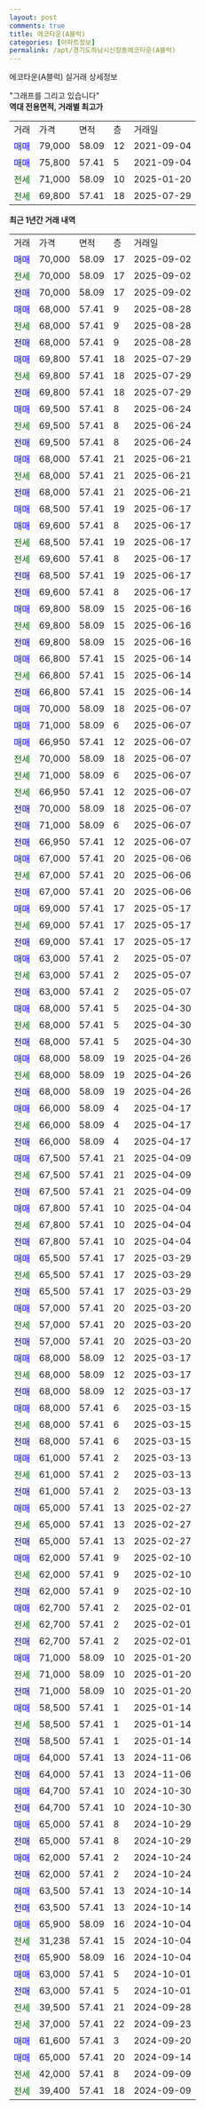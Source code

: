 ```yaml
---
layout: post
comments: true
title: 에코타운(A블럭)
categories: [아파트정보]
permalink: /apt/경기도하남시신장동에코타운(A블럭)
---
```


에코타운(A블럭) 실거래 상세정보

<script type="text/javascript">
  google.charts.load('current', {'packages':['line', 'corechart']});
  google.charts.setOnLoadCallback(drawChart);

  function drawChart() {
    var data = new google.visualization.DataTable();
    data.addColumn('date', '거래일');
    data.addColumn('number', "매매");
    data.addColumn('number', "전세");
    data.addColumn('number', "전매");

    data.addRows([[new Date(Date.parse("2025-09-02")), 70000, null, null], [new Date(Date.parse("2025-09-02")), null, 70000, null], [new Date(Date.parse("2025-09-02")), null, null, 70000], [new Date(Date.parse("2025-08-28")), 68000, null, null], [new Date(Date.parse("2025-08-28")), null, 68000, null], [new Date(Date.parse("2025-08-28")), null, null, 68000], [new Date(Date.parse("2025-07-29")), 69800, null, null], [new Date(Date.parse("2025-07-29")), null, 69800, null], [new Date(Date.parse("2025-07-29")), null, null, 69800], [new Date(Date.parse("2025-06-24")), 69500, null, null], [new Date(Date.parse("2025-06-24")), null, 69500, null], [new Date(Date.parse("2025-06-24")), null, null, 69500], [new Date(Date.parse("2025-06-21")), 68000, null, null], [new Date(Date.parse("2025-06-21")), null, 68000, null], [new Date(Date.parse("2025-06-21")), null, null, 68000], [new Date(Date.parse("2025-06-17")), 68500, null, null], [new Date(Date.parse("2025-06-17")), 69600, null, null], [new Date(Date.parse("2025-06-17")), null, 68500, null], [new Date(Date.parse("2025-06-17")), null, 69600, null], [new Date(Date.parse("2025-06-17")), null, null, 68500], [new Date(Date.parse("2025-06-17")), null, null, 69600], [new Date(Date.parse("2025-06-16")), 69800, null, null], [new Date(Date.parse("2025-06-16")), null, 69800, null], [new Date(Date.parse("2025-06-16")), null, null, 69800], [new Date(Date.parse("2025-06-14")), 66800, null, null], [new Date(Date.parse("2025-06-14")), null, 66800, null], [new Date(Date.parse("2025-06-14")), null, null, 66800], [new Date(Date.parse("2025-06-07")), 70000, null, null], [new Date(Date.parse("2025-06-07")), 71000, null, null], [new Date(Date.parse("2025-06-07")), 66950, null, null], [new Date(Date.parse("2025-06-07")), null, 70000, null], [new Date(Date.parse("2025-06-07")), null, 71000, null], [new Date(Date.parse("2025-06-07")), null, 66950, null], [new Date(Date.parse("2025-06-07")), null, null, 70000], [new Date(Date.parse("2025-06-07")), null, null, 71000], [new Date(Date.parse("2025-06-07")), null, null, 66950], [new Date(Date.parse("2025-06-06")), 67000, null, null], [new Date(Date.parse("2025-06-06")), null, 67000, null], [new Date(Date.parse("2025-06-06")), null, null, 67000], [new Date(Date.parse("2025-05-17")), 69000, null, null], [new Date(Date.parse("2025-05-17")), null, 69000, null], [new Date(Date.parse("2025-05-17")), null, null, 69000], [new Date(Date.parse("2025-05-07")), 63000, null, null], [new Date(Date.parse("2025-05-07")), null, 63000, null], [new Date(Date.parse("2025-05-07")), null, null, 63000], [new Date(Date.parse("2025-04-30")), 68000, null, null], [new Date(Date.parse("2025-04-30")), null, 68000, null], [new Date(Date.parse("2025-04-30")), null, null, 68000], [new Date(Date.parse("2025-04-26")), 68000, null, null], [new Date(Date.parse("2025-04-26")), null, 68000, null], [new Date(Date.parse("2025-04-26")), null, null, 68000], [new Date(Date.parse("2025-04-17")), 66000, null, null], [new Date(Date.parse("2025-04-17")), null, 66000, null], [new Date(Date.parse("2025-04-17")), null, null, 66000], [new Date(Date.parse("2025-04-09")), 67500, null, null], [new Date(Date.parse("2025-04-09")), null, 67500, null], [new Date(Date.parse("2025-04-09")), null, null, 67500], [new Date(Date.parse("2025-04-04")), 67800, null, null], [new Date(Date.parse("2025-04-04")), null, 67800, null], [new Date(Date.parse("2025-04-04")), null, null, 67800], [new Date(Date.parse("2025-03-29")), 65500, null, null], [new Date(Date.parse("2025-03-29")), null, 65500, null], [new Date(Date.parse("2025-03-29")), null, null, 65500], [new Date(Date.parse("2025-03-20")), 57000, null, null], [new Date(Date.parse("2025-03-20")), null, 57000, null], [new Date(Date.parse("2025-03-20")), null, null, 57000], [new Date(Date.parse("2025-03-17")), 68000, null, null], [new Date(Date.parse("2025-03-17")), null, 68000, null], [new Date(Date.parse("2025-03-17")), null, null, 68000], [new Date(Date.parse("2025-03-15")), 68000, null, null], [new Date(Date.parse("2025-03-15")), null, 68000, null], [new Date(Date.parse("2025-03-15")), null, null, 68000], [new Date(Date.parse("2025-03-13")), 61000, null, null], [new Date(Date.parse("2025-03-13")), null, 61000, null], [new Date(Date.parse("2025-03-13")), null, null, 61000], [new Date(Date.parse("2025-02-27")), 65000, null, null], [new Date(Date.parse("2025-02-27")), null, 65000, null], [new Date(Date.parse("2025-02-27")), null, null, 65000], [new Date(Date.parse("2025-02-10")), 62000, null, null], [new Date(Date.parse("2025-02-10")), null, 62000, null], [new Date(Date.parse("2025-02-10")), null, null, 62000], [new Date(Date.parse("2025-02-01")), 62700, null, null], [new Date(Date.parse("2025-02-01")), null, 62700, null], [new Date(Date.parse("2025-02-01")), null, null, 62700], [new Date(Date.parse("2025-01-20")), 71000, null, null], [new Date(Date.parse("2025-01-20")), null, 71000, null], [new Date(Date.parse("2025-01-20")), null, null, 71000], [new Date(Date.parse("2025-01-14")), 58500, null, null], [new Date(Date.parse("2025-01-14")), null, 58500, null], [new Date(Date.parse("2025-01-14")), null, null, 58500], [new Date(Date.parse("2024-11-06")), 64000, null, null], [new Date(Date.parse("2024-11-06")), null, null, 64000], [new Date(Date.parse("2024-10-30")), 64700, null, null], [new Date(Date.parse("2024-10-30")), null, null, 64700], [new Date(Date.parse("2024-10-29")), 65000, null, null], [new Date(Date.parse("2024-10-29")), null, null, 65000], [new Date(Date.parse("2024-10-24")), 62000, null, null], [new Date(Date.parse("2024-10-24")), null, null, 62000], [new Date(Date.parse("2024-10-14")), 63500, null, null], [new Date(Date.parse("2024-10-14")), null, null, 63500], [new Date(Date.parse("2024-10-04")), 65900, null, null], [new Date(Date.parse("2024-10-04")), null, 31238, null], [new Date(Date.parse("2024-10-04")), null, null, 65900], [new Date(Date.parse("2024-10-01")), 63000, null, null], [new Date(Date.parse("2024-10-01")), null, null, 63000], [new Date(Date.parse("2024-09-28")), null, 39500, null], [new Date(Date.parse("2024-09-23")), null, 37000, null], [new Date(Date.parse("2024-09-20")), 61600, null, null], [new Date(Date.parse("2024-09-14")), 65000, null, null], [new Date(Date.parse("2024-09-09")), null, 42000, null], [new Date(Date.parse("2024-09-09")), null, 39400, null]]);

    var options = {
      hAxis: {
        format: 'yyyy/MM/dd'
      },    
      lineWidth: 0,
      pointsVisible: true,    
      title: '최근 1년간 유형별 실거래가 분포',
      legend: { position: 'bottom' }
    };

    var formatter = new google.visualization.NumberFormat({pattern:'###,###'} );
    formatter.format(data, 1);
    formatter.format(data, 2);
    
    setTimeout(function() {
        var chart = new google.visualization.LineChart(document.getElementById('columnchart_material'));
        chart.draw(data, (options));
        document.getElementById('loading').style.display = 'none';
    }, 200);
  }
</script>


<div id="loading" style="z-index:20; display: block; margin-left: 0px">"그래프를 그리고 있습니다"</div>
<div id="columnchart_material" style="width: 95%; margin-left: 0px; display: block"></div>
<!-- contents start -->
<b>역대 전용면적, 거래별 최고가</b>
<table class="sortable">
    <tr>
      <td>거래</td>
      <td>가격</td>
      <td>면적</td>
      <td>층</td>
      <td>거래일</td>
    </tr>
        <tr>
          <td><a style="color: blue">매매</a></td>
          <td>79,000</td>
          <td>58.09</td>
          <td>12</td>
          <td>2021-09-04</td>
        </tr>            <tr>
          <td><a style="color: blue">매매</a></td>
          <td>75,800</td>
          <td>57.41</td>
          <td>5</td>
          <td>2021-09-04</td>
        </tr>        
        <tr>
              <td><a style="color: darkgreen">전세</a></td>
              <td>71,000</td>
              <td>58.09</td>
              <td>10</td>
              <td>2025-01-20</td>
            </tr>            <tr>
              <td><a style="color: darkgreen">전세</a></td>
              <td>69,800</td>
              <td>57.41</td>
              <td>18</td>
              <td>2025-07-29</td>
            </tr>        
    
</table>

<b>최근 1년간 거래 내역</b>

<table class="sortable">
    <tr>
      <td>거래</td>
      <td>가격</td>
      <td>면적</td>
      <td>층</td>
      <td>거래일</td>
    </tr>
    <tr>
      <td><a style="color: blue">매매</a></td>
      <td>70,000</td>
      <td>58.09</td>
      <td>17</td>
      <td>2025-09-02</td>
    </tr>          <tr>
      <td><a style="color: darkgreen">전세</a></td>
      <td>70,000</td>
      <td>58.09</td>
      <td>17</td>
      <td>2025-09-02</td>
    </tr>          <tr>
      <td><a style="color: darkblue">전매</a></td>
      <td>70,000</td>
      <td>58.09</td>
      <td>17</td>
      <td>2025-09-02</td>
    </tr>          <tr>
      <td><a style="color: blue">매매</a></td>
      <td>68,000</td>
      <td>57.41</td>
      <td>9</td>
      <td>2025-08-28</td>
    </tr>          <tr>
      <td><a style="color: darkgreen">전세</a></td>
      <td>68,000</td>
      <td>57.41</td>
      <td>9</td>
      <td>2025-08-28</td>
    </tr>          <tr>
      <td><a style="color: darkblue">전매</a></td>
      <td>68,000</td>
      <td>57.41</td>
      <td>9</td>
      <td>2025-08-28</td>
    </tr>          <tr>
      <td><a style="color: blue">매매</a></td>
      <td>69,800</td>
      <td>57.41</td>
      <td>18</td>
      <td>2025-07-29</td>
    </tr>          <tr>
      <td><a style="color: darkgreen">전세</a></td>
      <td>69,800</td>
      <td>57.41</td>
      <td>18</td>
      <td>2025-07-29</td>
    </tr>          <tr>
      <td><a style="color: darkblue">전매</a></td>
      <td>69,800</td>
      <td>57.41</td>
      <td>18</td>
      <td>2025-07-29</td>
    </tr>          <tr>
      <td><a style="color: blue">매매</a></td>
      <td>69,500</td>
      <td>57.41</td>
      <td>8</td>
      <td>2025-06-24</td>
    </tr>          <tr>
      <td><a style="color: darkgreen">전세</a></td>
      <td>69,500</td>
      <td>57.41</td>
      <td>8</td>
      <td>2025-06-24</td>
    </tr>          <tr>
      <td><a style="color: darkblue">전매</a></td>
      <td>69,500</td>
      <td>57.41</td>
      <td>8</td>
      <td>2025-06-24</td>
    </tr>          <tr>
      <td><a style="color: blue">매매</a></td>
      <td>68,000</td>
      <td>57.41</td>
      <td>21</td>
      <td>2025-06-21</td>
    </tr>          <tr>
      <td><a style="color: darkgreen">전세</a></td>
      <td>68,000</td>
      <td>57.41</td>
      <td>21</td>
      <td>2025-06-21</td>
    </tr>          <tr>
      <td><a style="color: darkblue">전매</a></td>
      <td>68,000</td>
      <td>57.41</td>
      <td>21</td>
      <td>2025-06-21</td>
    </tr>          <tr>
      <td><a style="color: blue">매매</a></td>
      <td>68,500</td>
      <td>57.41</td>
      <td>19</td>
      <td>2025-06-17</td>
    </tr>          <tr>
      <td><a style="color: blue">매매</a></td>
      <td>69,600</td>
      <td>57.41</td>
      <td>8</td>
      <td>2025-06-17</td>
    </tr>          <tr>
      <td><a style="color: darkgreen">전세</a></td>
      <td>68,500</td>
      <td>57.41</td>
      <td>19</td>
      <td>2025-06-17</td>
    </tr>          <tr>
      <td><a style="color: darkgreen">전세</a></td>
      <td>69,600</td>
      <td>57.41</td>
      <td>8</td>
      <td>2025-06-17</td>
    </tr>          <tr>
      <td><a style="color: darkblue">전매</a></td>
      <td>68,500</td>
      <td>57.41</td>
      <td>19</td>
      <td>2025-06-17</td>
    </tr>          <tr>
      <td><a style="color: darkblue">전매</a></td>
      <td>69,600</td>
      <td>57.41</td>
      <td>8</td>
      <td>2025-06-17</td>
    </tr>          <tr>
      <td><a style="color: blue">매매</a></td>
      <td>69,800</td>
      <td>58.09</td>
      <td>15</td>
      <td>2025-06-16</td>
    </tr>          <tr>
      <td><a style="color: darkgreen">전세</a></td>
      <td>69,800</td>
      <td>58.09</td>
      <td>15</td>
      <td>2025-06-16</td>
    </tr>          <tr>
      <td><a style="color: darkblue">전매</a></td>
      <td>69,800</td>
      <td>58.09</td>
      <td>15</td>
      <td>2025-06-16</td>
    </tr>          <tr>
      <td><a style="color: blue">매매</a></td>
      <td>66,800</td>
      <td>57.41</td>
      <td>15</td>
      <td>2025-06-14</td>
    </tr>          <tr>
      <td><a style="color: darkgreen">전세</a></td>
      <td>66,800</td>
      <td>57.41</td>
      <td>15</td>
      <td>2025-06-14</td>
    </tr>          <tr>
      <td><a style="color: darkblue">전매</a></td>
      <td>66,800</td>
      <td>57.41</td>
      <td>15</td>
      <td>2025-06-14</td>
    </tr>          <tr>
      <td><a style="color: blue">매매</a></td>
      <td>70,000</td>
      <td>58.09</td>
      <td>18</td>
      <td>2025-06-07</td>
    </tr>          <tr>
      <td><a style="color: blue">매매</a></td>
      <td>71,000</td>
      <td>58.09</td>
      <td>6</td>
      <td>2025-06-07</td>
    </tr>          <tr>
      <td><a style="color: blue">매매</a></td>
      <td>66,950</td>
      <td>57.41</td>
      <td>12</td>
      <td>2025-06-07</td>
    </tr>          <tr>
      <td><a style="color: darkgreen">전세</a></td>
      <td>70,000</td>
      <td>58.09</td>
      <td>18</td>
      <td>2025-06-07</td>
    </tr>          <tr>
      <td><a style="color: darkgreen">전세</a></td>
      <td>71,000</td>
      <td>58.09</td>
      <td>6</td>
      <td>2025-06-07</td>
    </tr>          <tr>
      <td><a style="color: darkgreen">전세</a></td>
      <td>66,950</td>
      <td>57.41</td>
      <td>12</td>
      <td>2025-06-07</td>
    </tr>          <tr>
      <td><a style="color: darkblue">전매</a></td>
      <td>70,000</td>
      <td>58.09</td>
      <td>18</td>
      <td>2025-06-07</td>
    </tr>          <tr>
      <td><a style="color: darkblue">전매</a></td>
      <td>71,000</td>
      <td>58.09</td>
      <td>6</td>
      <td>2025-06-07</td>
    </tr>          <tr>
      <td><a style="color: darkblue">전매</a></td>
      <td>66,950</td>
      <td>57.41</td>
      <td>12</td>
      <td>2025-06-07</td>
    </tr>          <tr>
      <td><a style="color: blue">매매</a></td>
      <td>67,000</td>
      <td>57.41</td>
      <td>20</td>
      <td>2025-06-06</td>
    </tr>          <tr>
      <td><a style="color: darkgreen">전세</a></td>
      <td>67,000</td>
      <td>57.41</td>
      <td>20</td>
      <td>2025-06-06</td>
    </tr>          <tr>
      <td><a style="color: darkblue">전매</a></td>
      <td>67,000</td>
      <td>57.41</td>
      <td>20</td>
      <td>2025-06-06</td>
    </tr>          <tr>
      <td><a style="color: blue">매매</a></td>
      <td>69,000</td>
      <td>57.41</td>
      <td>17</td>
      <td>2025-05-17</td>
    </tr>          <tr>
      <td><a style="color: darkgreen">전세</a></td>
      <td>69,000</td>
      <td>57.41</td>
      <td>17</td>
      <td>2025-05-17</td>
    </tr>          <tr>
      <td><a style="color: darkblue">전매</a></td>
      <td>69,000</td>
      <td>57.41</td>
      <td>17</td>
      <td>2025-05-17</td>
    </tr>          <tr>
      <td><a style="color: blue">매매</a></td>
      <td>63,000</td>
      <td>57.41</td>
      <td>2</td>
      <td>2025-05-07</td>
    </tr>          <tr>
      <td><a style="color: darkgreen">전세</a></td>
      <td>63,000</td>
      <td>57.41</td>
      <td>2</td>
      <td>2025-05-07</td>
    </tr>          <tr>
      <td><a style="color: darkblue">전매</a></td>
      <td>63,000</td>
      <td>57.41</td>
      <td>2</td>
      <td>2025-05-07</td>
    </tr>          <tr>
      <td><a style="color: blue">매매</a></td>
      <td>68,000</td>
      <td>57.41</td>
      <td>5</td>
      <td>2025-04-30</td>
    </tr>          <tr>
      <td><a style="color: darkgreen">전세</a></td>
      <td>68,000</td>
      <td>57.41</td>
      <td>5</td>
      <td>2025-04-30</td>
    </tr>          <tr>
      <td><a style="color: darkblue">전매</a></td>
      <td>68,000</td>
      <td>57.41</td>
      <td>5</td>
      <td>2025-04-30</td>
    </tr>          <tr>
      <td><a style="color: blue">매매</a></td>
      <td>68,000</td>
      <td>58.09</td>
      <td>19</td>
      <td>2025-04-26</td>
    </tr>          <tr>
      <td><a style="color: darkgreen">전세</a></td>
      <td>68,000</td>
      <td>58.09</td>
      <td>19</td>
      <td>2025-04-26</td>
    </tr>          <tr>
      <td><a style="color: darkblue">전매</a></td>
      <td>68,000</td>
      <td>58.09</td>
      <td>19</td>
      <td>2025-04-26</td>
    </tr>          <tr>
      <td><a style="color: blue">매매</a></td>
      <td>66,000</td>
      <td>58.09</td>
      <td>4</td>
      <td>2025-04-17</td>
    </tr>          <tr>
      <td><a style="color: darkgreen">전세</a></td>
      <td>66,000</td>
      <td>58.09</td>
      <td>4</td>
      <td>2025-04-17</td>
    </tr>          <tr>
      <td><a style="color: darkblue">전매</a></td>
      <td>66,000</td>
      <td>58.09</td>
      <td>4</td>
      <td>2025-04-17</td>
    </tr>          <tr>
      <td><a style="color: blue">매매</a></td>
      <td>67,500</td>
      <td>57.41</td>
      <td>21</td>
      <td>2025-04-09</td>
    </tr>          <tr>
      <td><a style="color: darkgreen">전세</a></td>
      <td>67,500</td>
      <td>57.41</td>
      <td>21</td>
      <td>2025-04-09</td>
    </tr>          <tr>
      <td><a style="color: darkblue">전매</a></td>
      <td>67,500</td>
      <td>57.41</td>
      <td>21</td>
      <td>2025-04-09</td>
    </tr>          <tr>
      <td><a style="color: blue">매매</a></td>
      <td>67,800</td>
      <td>57.41</td>
      <td>10</td>
      <td>2025-04-04</td>
    </tr>          <tr>
      <td><a style="color: darkgreen">전세</a></td>
      <td>67,800</td>
      <td>57.41</td>
      <td>10</td>
      <td>2025-04-04</td>
    </tr>          <tr>
      <td><a style="color: darkblue">전매</a></td>
      <td>67,800</td>
      <td>57.41</td>
      <td>10</td>
      <td>2025-04-04</td>
    </tr>          <tr>
      <td><a style="color: blue">매매</a></td>
      <td>65,500</td>
      <td>57.41</td>
      <td>17</td>
      <td>2025-03-29</td>
    </tr>          <tr>
      <td><a style="color: darkgreen">전세</a></td>
      <td>65,500</td>
      <td>57.41</td>
      <td>17</td>
      <td>2025-03-29</td>
    </tr>          <tr>
      <td><a style="color: darkblue">전매</a></td>
      <td>65,500</td>
      <td>57.41</td>
      <td>17</td>
      <td>2025-03-29</td>
    </tr>          <tr>
      <td><a style="color: blue">매매</a></td>
      <td>57,000</td>
      <td>57.41</td>
      <td>20</td>
      <td>2025-03-20</td>
    </tr>          <tr>
      <td><a style="color: darkgreen">전세</a></td>
      <td>57,000</td>
      <td>57.41</td>
      <td>20</td>
      <td>2025-03-20</td>
    </tr>          <tr>
      <td><a style="color: darkblue">전매</a></td>
      <td>57,000</td>
      <td>57.41</td>
      <td>20</td>
      <td>2025-03-20</td>
    </tr>          <tr>
      <td><a style="color: blue">매매</a></td>
      <td>68,000</td>
      <td>58.09</td>
      <td>12</td>
      <td>2025-03-17</td>
    </tr>          <tr>
      <td><a style="color: darkgreen">전세</a></td>
      <td>68,000</td>
      <td>58.09</td>
      <td>12</td>
      <td>2025-03-17</td>
    </tr>          <tr>
      <td><a style="color: darkblue">전매</a></td>
      <td>68,000</td>
      <td>58.09</td>
      <td>12</td>
      <td>2025-03-17</td>
    </tr>          <tr>
      <td><a style="color: blue">매매</a></td>
      <td>68,000</td>
      <td>57.41</td>
      <td>6</td>
      <td>2025-03-15</td>
    </tr>          <tr>
      <td><a style="color: darkgreen">전세</a></td>
      <td>68,000</td>
      <td>57.41</td>
      <td>6</td>
      <td>2025-03-15</td>
    </tr>          <tr>
      <td><a style="color: darkblue">전매</a></td>
      <td>68,000</td>
      <td>57.41</td>
      <td>6</td>
      <td>2025-03-15</td>
    </tr>          <tr>
      <td><a style="color: blue">매매</a></td>
      <td>61,000</td>
      <td>57.41</td>
      <td>2</td>
      <td>2025-03-13</td>
    </tr>          <tr>
      <td><a style="color: darkgreen">전세</a></td>
      <td>61,000</td>
      <td>57.41</td>
      <td>2</td>
      <td>2025-03-13</td>
    </tr>          <tr>
      <td><a style="color: darkblue">전매</a></td>
      <td>61,000</td>
      <td>57.41</td>
      <td>2</td>
      <td>2025-03-13</td>
    </tr>          <tr>
      <td><a style="color: blue">매매</a></td>
      <td>65,000</td>
      <td>57.41</td>
      <td>13</td>
      <td>2025-02-27</td>
    </tr>          <tr>
      <td><a style="color: darkgreen">전세</a></td>
      <td>65,000</td>
      <td>57.41</td>
      <td>13</td>
      <td>2025-02-27</td>
    </tr>          <tr>
      <td><a style="color: darkblue">전매</a></td>
      <td>65,000</td>
      <td>57.41</td>
      <td>13</td>
      <td>2025-02-27</td>
    </tr>          <tr>
      <td><a style="color: blue">매매</a></td>
      <td>62,000</td>
      <td>57.41</td>
      <td>9</td>
      <td>2025-02-10</td>
    </tr>          <tr>
      <td><a style="color: darkgreen">전세</a></td>
      <td>62,000</td>
      <td>57.41</td>
      <td>9</td>
      <td>2025-02-10</td>
    </tr>          <tr>
      <td><a style="color: darkblue">전매</a></td>
      <td>62,000</td>
      <td>57.41</td>
      <td>9</td>
      <td>2025-02-10</td>
    </tr>          <tr>
      <td><a style="color: blue">매매</a></td>
      <td>62,700</td>
      <td>57.41</td>
      <td>2</td>
      <td>2025-02-01</td>
    </tr>          <tr>
      <td><a style="color: darkgreen">전세</a></td>
      <td>62,700</td>
      <td>57.41</td>
      <td>2</td>
      <td>2025-02-01</td>
    </tr>          <tr>
      <td><a style="color: darkblue">전매</a></td>
      <td>62,700</td>
      <td>57.41</td>
      <td>2</td>
      <td>2025-02-01</td>
    </tr>          <tr>
      <td><a style="color: blue">매매</a></td>
      <td>71,000</td>
      <td>58.09</td>
      <td>10</td>
      <td>2025-01-20</td>
    </tr>          <tr>
      <td><a style="color: darkgreen">전세</a></td>
      <td>71,000</td>
      <td>58.09</td>
      <td>10</td>
      <td>2025-01-20</td>
    </tr>          <tr>
      <td><a style="color: darkblue">전매</a></td>
      <td>71,000</td>
      <td>58.09</td>
      <td>10</td>
      <td>2025-01-20</td>
    </tr>          <tr>
      <td><a style="color: blue">매매</a></td>
      <td>58,500</td>
      <td>57.41</td>
      <td>1</td>
      <td>2025-01-14</td>
    </tr>          <tr>
      <td><a style="color: darkgreen">전세</a></td>
      <td>58,500</td>
      <td>57.41</td>
      <td>1</td>
      <td>2025-01-14</td>
    </tr>          <tr>
      <td><a style="color: darkblue">전매</a></td>
      <td>58,500</td>
      <td>57.41</td>
      <td>1</td>
      <td>2025-01-14</td>
    </tr>          <tr>
      <td><a style="color: blue">매매</a></td>
      <td>64,000</td>
      <td>57.41</td>
      <td>13</td>
      <td>2024-11-06</td>
    </tr>          <tr>
      <td><a style="color: darkblue">전매</a></td>
      <td>64,000</td>
      <td>57.41</td>
      <td>13</td>
      <td>2024-11-06</td>
    </tr>          <tr>
      <td><a style="color: blue">매매</a></td>
      <td>64,700</td>
      <td>57.41</td>
      <td>10</td>
      <td>2024-10-30</td>
    </tr>          <tr>
      <td><a style="color: darkblue">전매</a></td>
      <td>64,700</td>
      <td>57.41</td>
      <td>10</td>
      <td>2024-10-30</td>
    </tr>          <tr>
      <td><a style="color: blue">매매</a></td>
      <td>65,000</td>
      <td>57.41</td>
      <td>8</td>
      <td>2024-10-29</td>
    </tr>          <tr>
      <td><a style="color: darkblue">전매</a></td>
      <td>65,000</td>
      <td>57.41</td>
      <td>8</td>
      <td>2024-10-29</td>
    </tr>          <tr>
      <td><a style="color: blue">매매</a></td>
      <td>62,000</td>
      <td>57.41</td>
      <td>2</td>
      <td>2024-10-24</td>
    </tr>          <tr>
      <td><a style="color: darkblue">전매</a></td>
      <td>62,000</td>
      <td>57.41</td>
      <td>2</td>
      <td>2024-10-24</td>
    </tr>          <tr>
      <td><a style="color: blue">매매</a></td>
      <td>63,500</td>
      <td>57.41</td>
      <td>13</td>
      <td>2024-10-14</td>
    </tr>          <tr>
      <td><a style="color: darkblue">전매</a></td>
      <td>63,500</td>
      <td>57.41</td>
      <td>13</td>
      <td>2024-10-14</td>
    </tr>          <tr>
      <td><a style="color: blue">매매</a></td>
      <td>65,900</td>
      <td>58.09</td>
      <td>16</td>
      <td>2024-10-04</td>
    </tr>          <tr>
      <td><a style="color: darkgreen">전세</a></td>
      <td>31,238</td>
      <td>57.41</td>
      <td>15</td>
      <td>2024-10-04</td>
    </tr>          <tr>
      <td><a style="color: darkblue">전매</a></td>
      <td>65,900</td>
      <td>58.09</td>
      <td>16</td>
      <td>2024-10-04</td>
    </tr>          <tr>
      <td><a style="color: blue">매매</a></td>
      <td>63,000</td>
      <td>57.41</td>
      <td>5</td>
      <td>2024-10-01</td>
    </tr>          <tr>
      <td><a style="color: darkblue">전매</a></td>
      <td>63,000</td>
      <td>57.41</td>
      <td>5</td>
      <td>2024-10-01</td>
    </tr>          <tr>
      <td><a style="color: darkgreen">전세</a></td>
      <td>39,500</td>
      <td>57.41</td>
      <td>21</td>
      <td>2024-09-28</td>
    </tr>          <tr>
      <td><a style="color: darkgreen">전세</a></td>
      <td>37,000</td>
      <td>57.41</td>
      <td>22</td>
      <td>2024-09-23</td>
    </tr>          <tr>
      <td><a style="color: blue">매매</a></td>
      <td>61,600</td>
      <td>57.41</td>
      <td>3</td>
      <td>2024-09-20</td>
    </tr>          <tr>
      <td><a style="color: blue">매매</a></td>
      <td>65,000</td>
      <td>57.41</td>
      <td>20</td>
      <td>2024-09-14</td>
    </tr>          <tr>
      <td><a style="color: darkgreen">전세</a></td>
      <td>42,000</td>
      <td>57.41</td>
      <td>8</td>
      <td>2024-09-09</td>
    </tr>          <tr>
      <td><a style="color: darkgreen">전세</a></td>
      <td>39,400</td>
      <td>57.41</td>
      <td>18</td>
      <td>2024-09-09</td>
    </tr>      </table>
<!-- contents end -->    

